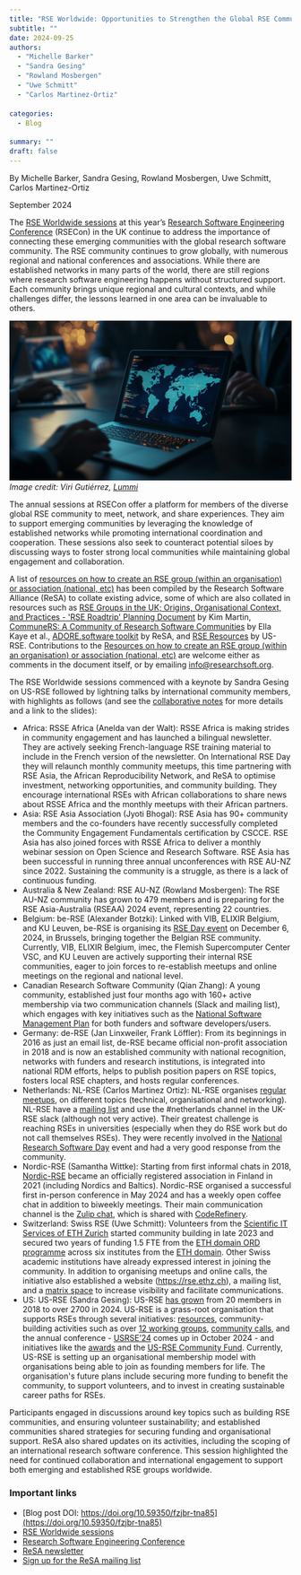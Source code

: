 ```yaml
---
title: "RSE Worldwide: Opportunities to Strengthen the Global RSE Community"
subtitle: ""
date: 2024-09-25
authors:
  - "Michelle Barker"
  - "Sandra Gesing"
  - "Rowland Mosbergen"
  - "Uwe Schmitt" 
  - "Carlos Martinez-Ortiz"

categories: 
  - Blog

summary: ""
draft: false
---
```


By Michelle Barker, Sandra Gesing, Rowland Mosbergen, Uwe Schmitt, Carlos Martinez-Ortiz

September 2024

The [RSE Worldwide sessions](https://rsecon24.society-rse.org/programme/rse-worldwide/) at this year’s [Research Software Engineering Conference](https://rsecon24.society-rse.org/) (RSECon) in the UK continue to address the importance of connecting these emerging communities with the global research software community. The RSE community continues to grow globally, with numerous regional and national conferences and associations. While there are established networks in many parts of the world, there are still regions where research software engineering happens without structured support. Each community brings unique regional and cultural contexts, and while challenges differ, the lessons learned in one area can be invaluable to others.

![My Image](2024-09-24-image.jpeg) 
_Image credit: Viri Gutiérrez, [Lummi](https://www.lummi.ai/photo/global-connectivity-work-on-laptop-hhipk)_ 

The annual sessions at RSECon offer a platform for members of the diverse global RSE community to meet, network, and share experiences. They aim to support emerging communities by leveraging the knowledge of established networks while promoting international coordination and cooperation. These sessions also seek to counteract potential siloes by discussing ways to foster strong local communities while maintaining global engagement and collaboration.

A list of [resources on how to create an RSE group (within an organisation) or association (national, etc)](https://docs.google.com/document/d/1pQTBTApvwr0G61M1m8h4BypAorWFe6heiiZWwWk7ZY8/edit) has been compiled by the Research Software Alliance (ReSA) to collate existing advice, some of which are also collated in resources such as [RSE Groups in the UK; Origins, Organisational Context, and Practices - 'RSE Roadtrip' Planning Document](https://zenodo.org/records/7852661#.ZFoEdexBwU6) by Kim Martin, [CommuneRS: A Community of Research Software Communities](https://github.com/EllaKaye/communers?tab=readme-ov-file) by Ella Kaye et al., [ADORE.software toolkit](https://adore.software/toolkit/) by ReSA, and [RSE Resources](https://us-rse.org/resources/rses/) by US-RSE. Contributions to the [Resources on how to create an RSE group (within an organisation) or association (national, etc)](https://docs.google.com/document/d/1pQTBTApvwr0G61M1m8h4BypAorWFe6heiiZWwWk7ZY8/edit) are welcome either as comments in the document itself, or by emailing [info@researchsoft.org](mailto:info@researchsoft.org).

The RSE Worldwide sessions commenced with a keynote by Sandra Gesing on US-RSE followed by lightning talks by international community members, with highlights as follows (and see the [collaborative notes](https://annuel2.framapad.org/p/rsecon24-rseww-a9eb?lang=en) for more details and a link to the slides):

- Africa: RSSE Africa (Anelda van der Walt): RSSE Africa is making strides in community engagement and has launched a bilingual newsletter. They are actively seeking French-language RSE training material to include in the French version of the newsletter. On International RSE Day they will relaunch monthly community meetups, this time partnering with RSE Asia, the African Reproducibility Network, and ReSA to optimise investment, networking opportunities, and community building. They encourage international RSEs with African collaborations to share news about RSSE Africa and the monthly meetups with their African partners.
- Asia: RSE Asia Association (Jyoti Bhogal): RSE Asia has 90+ community members and the co-founders have recently successfully completed the Community Engagement Fundamentals certification by CSCCE. RSE Asia has also joined forces with RSSE Africa to deliver a monthly webinar session on Open Science and Research Software. RSE Asia has been successful in running three annual unconferences with RSE AU-NZ since 2022. Sustaining the community is a struggle, as there is a lack of continuous funding.
- Australia & New Zealand: RSE AU-NZ (Rowland Mosbergen): The RSE AU-NZ community has grown to 479 members and is preparing for the RSE Asia-Australia (RSEAA) 2024 event, representing 22 countries.
- Belgium: be-RSE (Alexander Botzki): Linked with VIB, ELIXIR Belgium, and KU Leuven, be-RSE is organising its [RSE Day event](https://www.vibconferences.be/events/research-software-engineers-day) on December 6, 2024, in Brussels, bringing together the Belgian RSE community. Currently, VIB, ELIXIR Belgium, imec, the Flemish Supercomputer Center VSC, and KU Leuven are actively supporting their internal RSE communities, eager to join forces to re-establish meetups and online meetings on the regional and national level.
- Canadian Research Software Community (Qian Zhang): A young community, established just four months ago with 160+ active membership via two communication channels (Slack and mailing list), which engages with key initiatives such as the [National Software Management Plan](https://doi.org/10.5281/zenodo.13242504) for both funders and software developers/users.
- Germany: de-RSE (Jan Linxweiler, Frank Löffler): From its beginnings in 2016 as just an email list, de-RSE became official non-profit association in 2018 and is now an established community with national recognition, networks with funders and research institutions, is integrated into national RDM efforts, helps to publish position papers on RSE topics, fosters local RSE chapters, and hosts regular conferences.
- Netherlands: NL-RSE (Carlos Martinez Ortiz): NL-RSE organises [regular meetups](https://nl-rse.org/pages/meetups), on different topics (technical, organisational and networking). NL-RSE have a [mailing list](https://lists.nl-rse.org/mailman/listinfo/everyone) and use the #netherlands channel in the UK-RSE slack (although not very active). Their greatest challenge is reaching RSEs in universities (especially when they do RSE work but do not call themselves RSEs). They were recently involved in the [National Research Software Day](https://www.esciencecenter.nl/news/national-research-software-day-recap/) event and had a very good response from the community.
- Nordic-RSE (Samantha Wittke): Starting from first informal chats in 2018, [Nordic-RSE](https://nordic-rse.org/) became an officially registered association in Finland in 2021 (including Nordics and Baltics). Nordic-RSE organised a successful first in-person conference in May 2024 and has a weekly open coffee chat in addition to biweekly meetings. Their main communication channel is the [Zulip chat](https://coderefinery.zulipchat.com), which is shared with [CodeRefinery](https://coderefinery.org/).
- Switzerland: Swiss RSE (Uwe Schmitt): Volunteers from the [Scientific IT Services of ETH Zurich](https://sis.id.ethz.ch) started community building in late 2023 and secured two years of funding 1.5 FTE from the [ETH domain ORD programme](https://ethrat.ch/de/eth-bereich/open-research-data/) across six institutes from the [ETH domain](https://ethrat.ch/en/eth-domain/portrait-eth-domain/). Other Swiss academic institutions have already expressed interest in joining the community. In addition to organising meetups and online calls, the initiative also established a website (https://rse.ethz.ch), a mailing list, and a [matrix space](https://matrix.to/#/#rse-ch:matrix.org) to increase visibility and facilitate communications.
- US: US-RSE (Sandra Gesing): US-RSE [has grown](https://us-rse.org/join/) from 20 members in 2018 to over 2700 in 2024. US-RSE is a grass-root organisation that supports RSEs through several initiatives: [resources](https://us-rse.org/resources/rses/), community-building activities such as over [12 working groups](https://us-rse.org/working-groups/), [community calls](https://us-rse.org/events/), and the annual conference - [USRSE’24](https://us-rse.org/usrse24/) comes up in October 2024 - and initiatives like the [awards](https://us-rse.org/community-awards/) and the [US-RSE Community Fund](https://us-rse.org/community-funds/). Currently, US-RSE is setting up an organisational membership model with organisations being able to join as founding members for life. The organisation's future plans include securing more funding to benefit the community, to support volunteers, and to invest in creating sustainable career paths for RSEs.

Participants engaged in discussions around key topics such as building RSE communities, and ensuring volunteer sustainability; and established communities shared strategies for securing funding and organisational support. ReSA also shared updates on its activities, including the scoping of an international research software conference. This session highlighted the need for continued collaboration and international engagement to support both emerging and established RSE groups worldwide.

### Important links
  * [Blog post DOI: https://doi.org/10.59350/fzjbr-tna85](https://doi.org/10.59350/fzjbr-tna85)
  * [RSE Worldwide sessions](https://rsecon24.society-rse.org/programme/rse-worldwide/)
  * [Research Software Engineering Conference](https://rsecon24.society-rse.org/programme/rse-worldwide/)
  * [ReSA newsletter](https://www.researchsoft.org/news/)
  * [Sign up for the ReSA mailing list](https://dashboard.mailerlite.com/forms/778129/110635094443558050/share)
